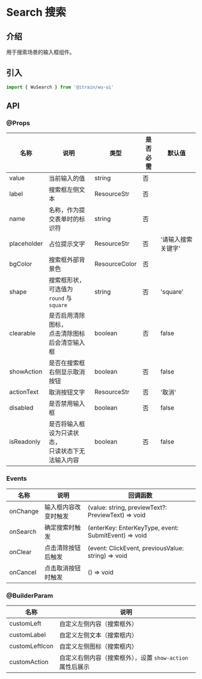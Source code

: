# Search 搜索

## 介绍

用于搜索场景的输入框组件。

## 引入

```typescript
import { WuSearch } from '@itrain/wu-ui'
```

## API

### @Props

| 名称        | 说明                                                 | 类型          | 是否必需 | 默认值             |
| ----------- | ---------------------------------------------------- | ------------- | -------- | ------------------ |
| value       | 当前输入的值                                         | string        | 否       |                    |
| label       | 搜索框左侧文本                                       | ResourceStr   | 否       |                    |
| name        | 名称，作为提交表单时的标识符                         | string        | 否       |                    |
| placeholder | 占位提示文字                                         | ResourceStr   | 否       | '请输入搜索关键字' |
| bgColor     | 搜索框外部背景色                                     | ResourceColor | 否       |                    |
| shape       | 搜索框形状，<br>可选值为 `round` 与 `square`         | string        | 否       | 'square'           |
| clearable   | 是否启用清除图标，<br>点击清除图标后会清空输入框     | boolean       | 否       | false              |
| showAction  | 是否在搜索框右侧显示取消按钮                         | boolean       | 否       | false              |
| actionText  | 取消按钮文字                                         | ResourceStr   | 否       | '取消'             |
| disabled    | 是否禁用输入框                                       | boolean       | 否       | false              |
| isReadonly  | 是否将输入框设为只读状态，<br>只读状态下无法输入内容 | boolean       | 否       | false              |

### Events

| 名称     | 说明                 | 回调函数                                             |
| -------- | -------------------- | ---------------------------------------------------- |
| onChange | 输入框内容改变时触发 | (value: string, previewText?: PreviewText) => void   |
| onSearch | 确定搜索时触发       | (enterKey: EnterKeyType, event: SubmitEvent) => void |
| onClear  | 点击清除按钮后触发   | (event: ClickEvent, previousValue: string) => void   |
| onCancel | 点击取消按钮时触发   | () => void                                           |

### @BuilderParam

| 名称           | 说明                                                      |
| -------------- | --------------------------------------------------------- |
| customLeft     | 自定义左侧内容（搜索框外）                                |
| customLabel    | 自定义左侧文本（搜索框内）                                |
| customLeftIcon | 自定义左侧图标（搜索框内）                                |
| customAction   | 自定义右侧内容（搜索框外），设置 `show-action` 属性后展示 |

